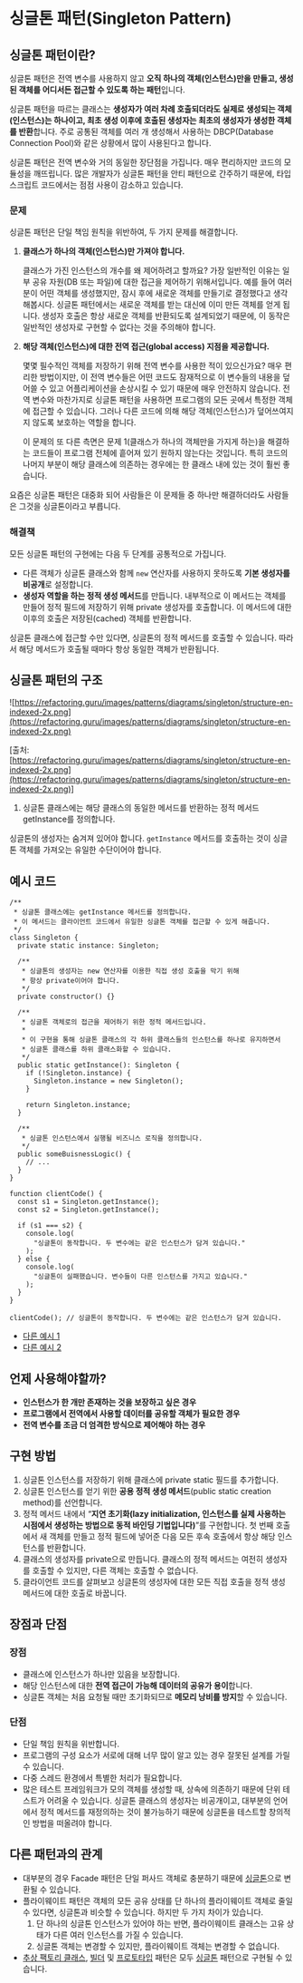 # 싱글톤 패턴(Singleton Pattern)

## 싱글톤 패턴이란?

싱글톤 패턴은 전역 변수를 사용하지 않고 **오직 하나의 객체(인스턴스)만을 만들고, 생성된 객체를 어디서든 접근할 수 있도록 하는 패턴**입니다.

싱글톤 패턴을 따르는 클래스는 **생성자가 여러 차례 호출되더라도 실제로 생성되는 객체(인스턴스)는 하나이고, 최초 생성 이후에 호출된 생성자는 최초의 생성자가 생성한 객체를 반환**합니다. 주로 공통된 객체를 여러 개 생성해서 사용하는 DBCP(Database Connection Pool)와 같은 상황에서 많이 사용된다고 합니다.

싱글톤 패턴은 전역 변수와 거의 동일한 장단점을 가집니다. 매우 편리하지만 코드의 모듈성을 깨뜨립니다. 많은 개발자가 싱글톤 패턴을 안티 패턴으로 간주하기 때문에, 타입스크립트 코드에서는 점점 사용이 감소하고 있습니다.

### 문제

싱글톤 패턴은 단일 책임 원칙을 위반하여, 두 가지 문제를 해결합니다.

1. **클래스가 하나의 객체(인스턴스)만 가져야 합니다.**

   클래스가 가진 인스턴스의 개수를 왜 제어하려고 할까요? 가장 일반적인 이유는 일부 공유 자원(DB 또는 파일)에 대한 접근을 제어하기 위해서입니다.
   예를 들어 여러분이 어떤 객체를 생성했지만, 잠시 후에 새로운 객체를 만들기로 결정했다고 생각해봅시다. 싱글톤 패턴에서는 새로운 객체를 받는 대신에 이미 만든 객체를 얻게 됩니다. 생성자 호출은 항상 새로운 객체를 반환되도록 설계되었기 때문에, 이 동작은 일반적인 생성자로 구현할 수 없다는 것을 주의해야 합니다.

2. **해당 객체(인스턴스)에 대한 전역 접근(global access) 지점을 제공합니다.**

   몇몇 필수적인 객체를 저장하기 위해 전역 변수를 사용한 적이 있으신가요? 매우 편리한 방법이지만, 이 전역 변수들은 어떤 코드도 잠재적으로 이 변수들의 내용을 덮어쓸 수 있고 어플리케이션을 손상시킬 수 있기 때문에 매우 안전하지 않습니다.
   전역 변수와 마찬가지로 싱글톤 패턴을 사용하면 프로그램의 모든 곳에서 특정한 객체에 접근할 수 있습니다. 그러나 다른 코드에 의해 해당 객체(인스턴스)가 덮어쓰여지지 않도록 보호하는 역할을 합니다.

   이 문제의 또 다른 측면은 문제 1(클래스가 하나의 객체만을 가지게 하는)을 해결하는 코드들이 프로그램 전체에 흩어져 있기 원하지 않는다는 것입니다. 특히 코드의 나머지 부분이 해당 클래스에 의존하는 경우에는 한 클래스 내에 있는 것이 훨씬 좋습니다.

요즘은 싱글톤 패턴은 대중화 되어 사람들은 이 문제들 중 하나만 해결하더라도 사람들은 그것을 싱글톤이라고 부릅니다.

### 해결책

모든 싱글톤 패턴의 구현에는 다음 두 단계를 공통적으로 가집니다.

- 다른 객체가 싱글톤 클래스와 함께 `new` 연산자를 사용하지 못하도록 **기본 생성자를 비공개**로 설정합니다.
- **생성자 역할을 하는 정적 생성 메서드**를 만듭니다. 내부적으로 이 메서드는 객체를 만들어 정적 필드에 저장하기 위해 private 생성자를 호출합니다. 이 메서드에 대한 이후의 호출은 저장된(cached) 객체를 반환합니다.

싱글톤 클래스에 접근할 수만 있다면, 싱글톤의 정적 메서드를 호출할 수 있습니다. 따라서 해당 메서드가 호출될 때마다 항상 동일한 객체가 반환됩니다.

## 싱글톤 패턴의 구조

![https://refactoring.guru/images/patterns/diagrams/singleton/structure-en-indexed-2x.png](https://refactoring.guru/images/patterns/diagrams/singleton/structure-en-indexed-2x.png)

[출처: [https://refactoring.guru/images/patterns/diagrams/singleton/structure-en-indexed-2x.png](https://refactoring.guru/images/patterns/diagrams/singleton/structure-en-indexed-2x.png)]

1. 싱글톤 클래스에는 해당 클래스의 동일한 메서드를 반환하는 정적 메서드 getInstance를 정의합니다.

싱글톤의 생성자는 숨겨져 있어야 합니다. `getInstance` 메서드를 호출하는 것이 싱글톤 객체를 가져오는 유일한 수단이어야 합니다.

## 예시 코드

```tsx
/**
 * 싱글톤 클래스에는 getInstance 메서드를 정의합니다.
 * 이 메서드는 클라이언트 코드에서 유일한 싱글톤 객체를 접근할 수 있게 해줍니다.
 */
class Singleton {
  private static instance: Singleton;

  /**
   * 싱글톤의 생성자는 new 연산자를 이용한 직접 생성 호출을 막기 위해
   * 항상 private이어야 합니다.
   */
  private constructor() {}

  /**
   * 싱글톤 객체로의 접근을 제어하기 위한 정적 메서드입니다.
   *
   * 이 구현을 통해 싱글톤 클래스의 각 하위 클래스들의 인스턴스를 하나로 유지하면서
   * 싱글톤 클래스를 하위 클래스화할 수 있습니다.
   */
  public static getInstance(): Singleton {
    if (!Singleton.instance) {
      Singleton.instance = new Singleton();
    }

    return Singleton.instance;
  }

  /**
   * 싱글톤 인스턴스에서 실행될 비즈니스 로직을 정의합니다.
   */
  public someBuisnessLogic() {
    // ...
  }
}

function clientCode() {
  const s1 = Singleton.getInstance();
  const s2 = Singleton.getInstance();

  if (s1 === s2) {
    console.log(
      "싱글톤이 동작합니다. 두 변수에는 같은 인스턴스가 담겨 있습니다."
    );
  } else {
    console.log(
      "싱글톤이 실패했습니다. 변수들이 다른 인스턴스를 가지고 있습니다."
    );
  }
}

clientCode(); // 싱글톤이 동작합니다. 두 변수에는 같은 인스턴스가 담겨 있습니다.
```

- [다른 예시 1](./printer.ts)
- [다른 예시 2](./cart.ts)

## 언제 사용해야할까?

- **인스턴스가 한 개만 존재하는 것을 보장하고 싶은 경우**
- **프로그램에서 전역에서 사용할 데이터를 공유할 객체가 필요한 경우**
- **전역 변수를 조금 더 엄격한 방식으로 제어해야 하는 경우**

## 구현 방법

1. 싱글톤 인스턴스를 저장하기 위해 클래스에 private static 필드를 추가합니다.
2. 싱글톤 인스턴스를 얻기 위한 **공용 정적 생성 메서드**(public static creation method)를 선언합니다.
3. 정적 메서드 내에서 “**지연 초기화(lazy initialization, 인스턴스를 실제 사용하는 시점에서 생성하는 방법으로 동적 바인딩 기법입니다)**”를 구현합니다. 첫 번째 호출에서 새 객체를 만들고 정적 필드에 넣어준 다음 모든 후속 호출에서 항상 해당 인스턴스를 반환합니다.
4. 클래스의 생성자를 private으로 만듭니다. 클래스의 정적 메서드는 여전히 생성자를 호출할 수 있지만, 다른 객체는 호출할 수 없습니다.
5. 클라이언트 코드를 살펴보고 싱글톤의 생성자에 대한 모든 직접 호출을 정적 생성 메서드에 대한 호출로 바꿉니다.

## 장점과 단점

### 장점

- 클래스에 인스턴스가 하나만 있음을 보장합니다.
- 해당 인스턴스에 대한 **전역 접근이 가능해 데이터의 공유가 용이**합니다.
- 싱글톤 객체는 처음 요청될 때만 초기화되므로 **메모리 낭비를 방지**할 수 있습니다.

### 단점

- 단일 책임 원칙을 위반합니다.
- 프로그램의 구성 요소가 서로에 대해 너무 많이 알고 있는 경우 잘못된 설계를 가릴 수 있습니다.
- 다중 스레드 환경에서 특별한 처리가 필요합니다.
- 많은 테스트 프레임워크가 모의 객체를 생성할 때, 상속에 의존하기 때문에 단위 테스트가 어려울 수 있습니다. 싱글톤 클래스의 생성자는 비공개이고, 대부분의 언어에서 정적 메서드를 재정의하는 것이 불가능하기 때문에 싱글톤을 테스트할 창의적인 방법을 떠올려야 합니다.

## 다른 패턴과의 관계

- 대부분의 경우 Facade 패턴은 단일 퍼사드 객체로 충분하기 때문에 [싱글톤](https://www.notion.so/Singleton-Pattern-9e6d45cff1e34428a7b6fdd8d5de8199)으로 변환될 수 있습니다.
- 플라이웨이트 패턴은 객체의 모든 공유 상태를 단 하나의 플라이웨이트 객체로 줄일 수 있다면, 싱글톤과 비슷할 수 있습니다. 하지만 두 가지 차이가 있습니다.
  1. 단 하나의 싱글톤 인스턴스가 있어야 하는 반면, 플라이웨이트 클래스는 고유 상태가 다른 여러 인스턴스를 가질 수 있습니다.
  2. 싱글톤 객체는 변경할 수 있지만, 플라이웨이트 객체는 변경할 수 없습니다.
- [추상 팩토리 클래스](https://www.notion.so/Design-Pattern-be5c2addc0d14f49a58bc4c20643a41b), [빌더](https://www.notion.so/Builder-Pattern-1b84a9252ac046078a4015bfa595ee82) 및 [프로토타입](https://www.notion.so/Prototype-Pattern-9ed885596b184d9aaae4984b0569e73f) 패턴은 모두 [싱글톤](https://www.notion.so/Singleton-Pattern-9e6d45cff1e34428a7b6fdd8d5de8199) 패턴으로 구현될 수 있습니다.
